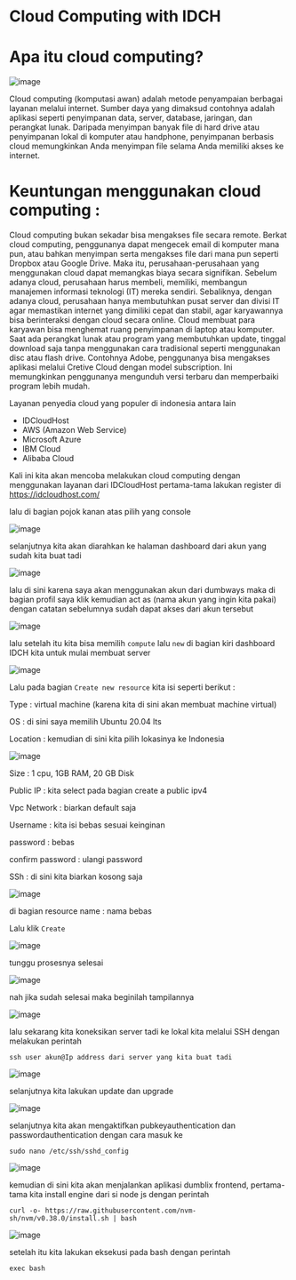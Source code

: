# Cloud Computing with IDCH 

# Apa itu cloud computing?

![image](https://user-images.githubusercontent.com/18206510/188864008-0c66e041-8786-4e30-a696-bc817d65a0c4.png)



   Cloud computing (komputasi awan) adalah metode penyampaian berbagai layanan melalui internet. Sumber daya yang dimaksud contohnya adalah aplikasi seperti penyimpanan data, server, database, jaringan, dan perangkat lunak.
  Daripada menyimpan banyak file di hard drive atau penyimpanan lokal di komputer atau handphone, penyimpanan berbasis cloud memungkinkan Anda menyimpan file selama Anda memiliki akses ke internet.


# Keuntungan menggunakan cloud computing :

  Cloud computing bukan sekadar bisa mengakses file secara remote. Berkat cloud computing, penggunanya dapat mengecek email di komputer mana pun, atau bahkan menyimpan serta mengakses file dari mana pun seperti Dropbox atau Google Drive.
Maka itu, perusahaan-perusahaan yang menggunakan cloud dapat memangkas biaya secara signifikan. Sebelum adanya cloud, perusahaan harus membeli, memiliki, membangun manajemen informasi teknologi (IT) mereka sendiri. Sebaliknya, dengan adanya cloud, perusahaan hanya membutuhkan pusat server dan divisi IT agar memastikan internet yang dimiliki cepat dan stabil, agar karyawannya bisa berinteraksi dengan cloud secara online.
Cloud membuat para karyawan bisa menghemat ruang penyimpanan di laptop atau komputer. Saat ada perangkat lunak atau program yang membutuhkan update, tinggal download saja tanpa menggunakan cara tradisional seperti menggunakan disc atau flash drive. 
Contohnya Adobe, penggunanya bisa mengakses aplikasi melalui Cretive Cloud dengan model subscription. Ini memungkinkan penggunanya mengunduh versi terbaru dan memperbaiki program lebih mudah.


Layanan penyedia cloud yang populer di indonesia antara lain

- IDCloudHost
- AWS (Amazon Web Service)
- Microsoft Azure
- IBM Cloud
- Alibaba Cloud 



Kali ini kita akan mencoba melakukan cloud computing dengan menggunakan layanan dari IDCloudHost pertama-tama lakukan register di 
https://idcloudhost.com/ 


lalu di bagian pojok kanan atas pilih yang console 

![image](https://user-images.githubusercontent.com/18206510/188867103-eda69c2f-0e35-49e0-81ed-c30ce90532be.png)


selanjutnya kita akan diarahkan ke halaman dashboard dari akun yang sudah kita buat tadi

![image](https://user-images.githubusercontent.com/18206510/188867408-d116a326-0be6-4d51-aaf3-2ea573c06cf7.png)



lalu di sini karena saya akan menggunakan akun dari dumbways maka di bagian profil saya klik kemudian act as (nama akun yang ingin kita pakai) dengan catatan sebelumnya sudah dapat akses dari akun tersebut


![image](https://user-images.githubusercontent.com/18206510/188867870-f93f4db4-30fa-4aef-9475-776a4e7e8f49.png)



lalu setelah itu kita bisa memilih ```compute``` lalu ```new``` di bagian kiri dashboard IDCH kita untuk mulai membuat server


![image](https://user-images.githubusercontent.com/18206510/188880965-568ba1bd-20f6-47e6-bdb5-6177126283e3.png)



Lalu pada bagian ``` Create new resource ``` kita isi seperti berikut :

Type        : virtual machine (karena kita di sini akan membuat machine virtual)

OS          : di sini saya memilih Ubuntu 20.04 lts

Location    : kemudian di sini kita pilih lokasinya ke Indonesia


![image](https://user-images.githubusercontent.com/18206510/188887226-a3913b8f-9352-40c0-b2ad-5aa25f08cfa7.png)



Size              : 1 cpu, 1GB RAM, 20 GB Disk

Public IP         : kita select pada bagian create a public ipv4 

Vpc Network       : biarkan default saja

Username          : kita isi bebas sesuai keinginan

password          : bebas

confirm password  : ulangi password 


SSh               : di sini kita biarkan kosong saja


![image](https://user-images.githubusercontent.com/18206510/188889591-ce78d3a9-c573-4e3f-853f-080d95b685e3.png)



di bagian resource name : nama bebas

Lalu klik ```Create``` 


![image](https://user-images.githubusercontent.com/18206510/188890114-dded23f9-7375-4083-8ef9-dde2c9101817.png)


tunggu prosesnya selesai


![image](https://user-images.githubusercontent.com/18206510/188893071-0bff7c0a-f260-475e-8271-5606d183130e.png)


nah jika sudah selesai maka beginilah tampilannya 


![image](https://user-images.githubusercontent.com/18206510/188968073-a8f4cbae-dcf6-4dd5-a8ce-417d4cafea76.png)



lalu sekarang kita koneksikan server tadi ke lokal kita melalui SSH dengan melakukan perintah 

``` ssh user akun@Ip address dari server yang kita buat tadi ```


![image](https://user-images.githubusercontent.com/18206510/188969325-c7009ad1-768e-4d6a-90e3-881656526fb5.png)


selanjutnya kita lakukan update dan upgrade


![image](https://user-images.githubusercontent.com/18206510/188979282-3550071a-c440-4533-b3c7-fa3598c5e8ec.png)



selanjutnya kita akan mengaktifkan pubkeyauthentication dan passwordauthentication dengan cara masuk ke

``` sudo nano /etc/ssh/sshd_config ``` 

![image](https://user-images.githubusercontent.com/18206510/188975652-38bb19c6-8d27-45ef-8c25-abd656bd245c.png)


kemudian di sini kita akan menjalankan aplikasi dumblix frontend, pertama-tama kita install engine dari si node js dengan perintah 

```
curl -o- https://raw.githubusercontent.com/nvm-sh/nvm/v0.38.0/install.sh | bash
```


![image](https://user-images.githubusercontent.com/18206510/188977171-0cc26f61-ee48-411d-af9e-03a7c1b443da.png)


setelah itu kita lakukan eksekusi pada bash dengan perintah 

```
exec bash
```













































